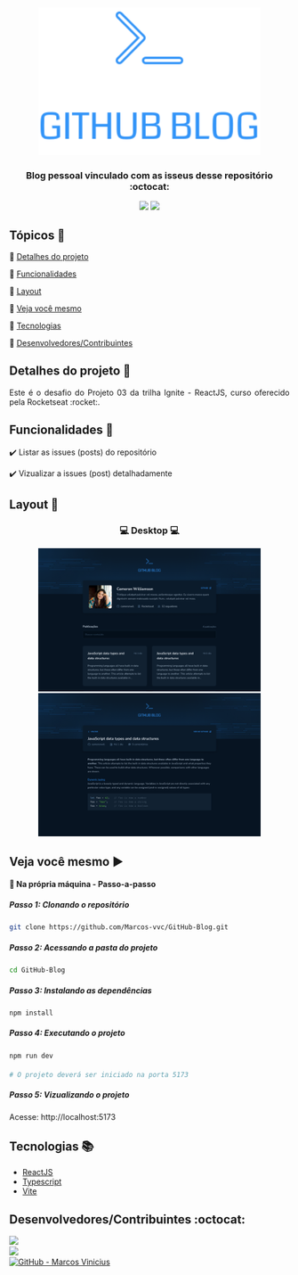 <p align="center">
  <br>
  <Img src="https://github.com/Marcos-vvc/GitHub-Blog/blob/main/src/assets/logo-github.svg" width=400/>
  
  <h3 align="center"> Blog pessoal vinculado com as isseus desse repositório :octocat: </h3>
  
  <p align="center">
    <img src="https://img.shields.io/static/v1?label=Status&message=Conclu%C3%ADdo&color=brightgreen&style=flat&labelColor=3E3E3E">
    <img src="https://img.shields.io/static/v1?message=Ignite-ReactJS&label=Rocketseat&color=14589C&style=flat&labelColor=8257E5">
  </p>
</p>


## Tópicos :scroll:

:small_blue_diamond: [Detalhes do projeto](#detalhes-do-projeto-memo)

:small_blue_diamond: [Funcionalidades](#funcionalidades-stars)

:small_blue_diamond: [Layout](#layout-milky_way)

:small_blue_diamond: [Veja você mesmo](#veja-você-mesmo-arrow_forward)

:small_blue_diamond: [Tecnologias](#tecnologias-books)

:small_blue_diamond: [Desenvolvedores/Contribuintes](#desenvolvedorescontribuintes-octocat)

## Detalhes do projeto :memo:

<p align="justify">
Este é o desafio do Projeto 03 da trilha Ignite - ReactJS, curso oferecido pela Rocketseat :rocket:.
</p>

## Funcionalidades :stars:

✔️ Listar as issues (posts) do repositório

✔️ Vizualizar a issues (post) detalhadamente

## Layout :milky_way:

<h3 align="center">
  💻 Desktop 💻
</h3>
<p align="center">
  <Img src="https://github.com/rafarod21/Ignite-ReactJS-Challenge-GithubBlog/blob/main/git-assets/page-home.png" width=400>
  <Img src="https://github.com/rafarod21/Ignite-ReactJS-Challenge-GithubBlog/blob/main/git-assets/page-post.png" width=400>
</p>

## Veja você mesmo :arrow_forward:
    
#### :small_blue_diamond: Na própria máquina - Passo-a-passo

   
##### Passo 1: Clonando o repositório
```bash
git clone https://github.com/Marcos-vvc/GitHub-Blog.git
```
    
##### Passo 2: Acessando a pasta do projeto
```bash
cd GitHub-Blog
```
    
##### Passo 3: Instalando as dependências
```bash
npm install
```

##### Passo 4: Executando o projeto
```bash
npm run dev
  
# O projeto deverá ser iniciado na porta 5173
```

##### Passo 5: Vizualizando o projeto
Acesse: http://localhost:5173
    
## Tecnologias :books:

  - [ReactJS](https://pt-br.reactjs.org)
  - [Typescript](https://www.typescriptlang.org)
  - [Vite](https://vitejs.dev)
    
## Desenvolvedores/Contribuintes :octocat:

<img src="https://github.com/Marcos-vvc.png" width=115><br>
<a aria-label="LinkedIn - Marcos Vinicius" href="https://www.linkedin.com/in/marcos-vinicius-080659117/">
    <img src="https://img.shields.io/static/v1?logo=linkedin&label=LinkedIn&message=Marcos%20Vinicius&color=00A0DC&style=flat&labelColor=0077B5"> 
</a><br>
<a aria-label="GitHub - Marcos Vinicius" href="https://github.com/Marcos-vvc">
    <img alt="GitHub - Marcos Vinicius" src="https://img.shields.io/static/v1?logo=github&label=GitHub&message=Marcos%20Vinicius&color=2FBB4F&style=flat&labelColor=211F1F"></img>
</a>
